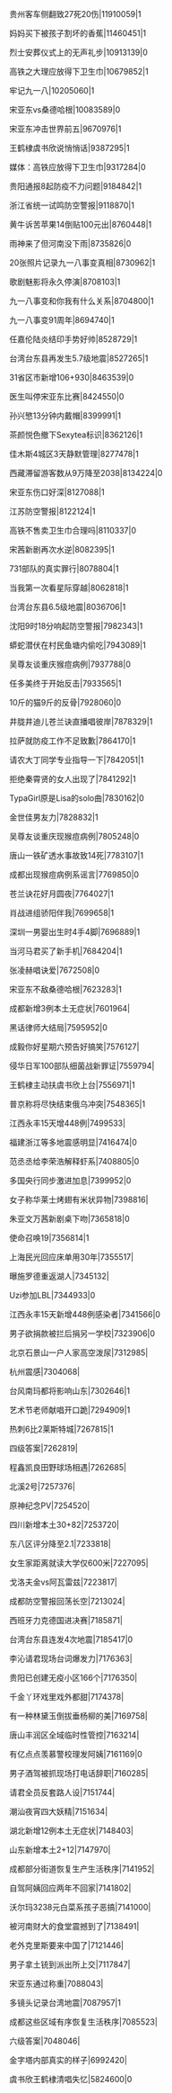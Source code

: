 贵州客车侧翻致27死20伤|11910059|1

妈妈买下被孩子割坏的香蕉|11460451|1

烈士安葬仪式上的无声礼步|10913139|0

高铁之大理应放得下卫生巾|10679852|1

牢记九一八|10205060|1

宋亚东vs桑德哈根|10083589|0

宋亚东冲击世界前五|9670976|1

王鹤棣虞书欣说悄悄话|9387295|1

媒体：高铁应放得下卫生巾|9317284|0

贵阳通报8起防疫不力问题|9184842|1

浙江省统一试鸣防空警报|9118870|1

黄牛诉苦苹果14倒贴100元出|8760448|1

雨神来了但河南没下雨|8735826|0

20张照片记录九一八事变真相|8730962|1

歌剧魅影将永久停演|8708103|1

九一八事变和你我有什么关系|8704800|1

九一八事变91周年|8694740|1

任嘉伦陆炎结印手势好帅|8528729|1

台湾台东县再发生5.7级地震|8527265|1

31省区市新增106+930|8463539|0

医生叫停宋亚东比赛|8424550|0

孙兴慜13分钟内戴帽|8399991|1

茶颜悦色撤下Sexytea标识|8362126|1

佳木斯4城区3天静默管理|8277478|1

西藏滞留游客数从9万降至2038|8134224|0

宋亚东伤口好深|8127088|1

江苏防空警报|8122124|1

高铁不售卖卫生巾合理吗|8110337|0

宋茜新剧再次水逆|8082395|1

731部队的真实罪行|8078804|1

当我第一次看星际穿越|8062818|1

台湾台东县6.5级地震|8036706|1

沈阳9时18分响起防空警报|7982343|1

蟒蛇潜伏在村民鱼塘内偷吃|7943089|1

吴尊友谈重庆猴痘病例|7937788|0

任多美终于开始反击|7933565|1

10斤的猫9斤的反骨|7928060|0

井胧井迪儿苍兰诀直播唱彼岸|7878329|1

拉萨就防疫工作不足致歉|7864170|1

请农大丁同学专业指导一下|7842051|1

拒绝秦霄贤的女人出现了|7841292|1

TypaGirl原是Lisa的solo曲|7830162|0

金世佳男友力|7828832|1

吴尊友谈重庆现猴痘病例|7805248|0

唐山一铁矿透水事故致14死|7783107|1

成都出现猴痘病例系谣言|7769850|0

苍兰诀花好月圆夜|7764027|1

肖战进组骄阳伴我|7699658|1

深圳一男婴出生时4手4脚|7696889|1

当河马君买了新手机|7684204|1

张凌赫唱诀爱|7672508|0

宋亚东不敌桑德哈根|7623283|1

成都新增3例本土无症状|7601964|

黑话律师大结局|7595952|0

成毅你好星期六预告好搞笑|7576127|

侵华日军100部队细菌战新罪证|7559794|

王鹤棣主动扶虞书欣上台|7556971|1

普京称将尽快结束俄乌冲突|7548365|1

江西永丰15天增448例|7499533|

福建浙江等多地震感明显|7416474|0

范丞丞给李荣浩解释虾系|7408805|0

多国央行同步激进加息|7399952|0

女子称华莱士烤翅有米状异物|7398816|

朱亚文万茜新剧桌下吻|7365818|0

使命召唤19|7356814|1

上海民光回应床单用30年|7355517|

曝施罗德重返湖人|7345132|

Uzi参加LBL|7344933|0

江西永丰15天新增448例感染者|7341566|0

男子欲捐款被拦后捐另一学校|7323906|0

北京石景山一户人家高空泼尿|7312985|

杭州震感|7304068|

台风南玛都将影响山东|7302646|1

艺术节老师献唱开口跪|7294909|1

热刺6比2莱斯特城|7267815|1

四级答案|7262819|

程鑫凯良田野球场相遇|7262685|

北溪2号|7257376|

原神纪念PV|7254520|

四川新增本土30+82|7253720|

东八区评分降至2.1|7233818|

女生家距离就读大学仅600米|7227095|

戈洛夫金vs阿瓦雷兹|7223817|

成都防空警报回荡长空|7213024|

西班牙力克德国进决赛|7185871|

台湾台东县连发4次地震|7185417|0

李沁请君现场台词爆发力|7176363|

贵阳已创建无疫小区166个|7176350|

千金丫环戏里戏外都甜|7174378|

有一种林黛玉倒拔垂杨柳的美|7169758|

唐山丰润区全域临时性管控|7163214|

有亿点点羡慕警校理发阿姨|7161169|0

男子酒驾被抓现场打电话辞职|7160285|

请君全员反套路人设|7151744|

潮汕夜宵四大妖精|7151634|

湖北新增12例本土无症状|7148403|

山东新增本土2+12|7147970|

成都部分街道恢复生产生活秩序|7141952|

自驾阿姨回应两年不回家|7141802|

沃尔玛3238元白菜系孩子恶搞|7141000|

被河南财大的食堂震撼到了|7138491|

老外克里斯要来中国了|7121446|

男子拿土铳到派出所上交|7117847|

宋亚东通过称重|7088043|

多镜头记录台湾地震|7087957|1

成都这些区域有序恢复生活秩序|7085523|

六级答案|7048046|

金字塔内部真实的样子|6992420|

虞书欣王鹤棣清唱失忆|5824600|0

